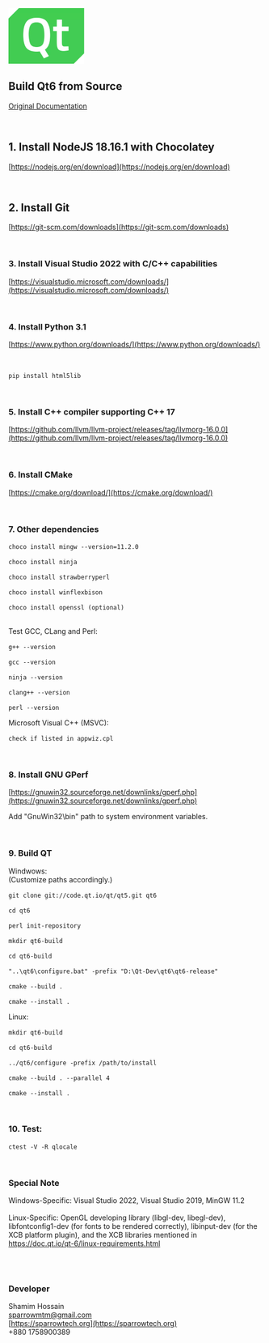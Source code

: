 ![Build Qt6](/qt.png)

## Build Qt6 from Source

[Original Documentation](https://wiki.qt.io/Building_Qt_6_from_Git)

<br>

## 1. Install NodeJS 18.16.1 with Chocolatey

[https://nodejs.org/en/download](https://nodejs.org/en/download)
	

<br>

## 2. Install Git

[https://git-scm.com/downloads](https://git-scm.com/downloads)

<br>


### 3. Install Visual Studio 2022 with C/C++ capabilities


[https://visualstudio.microsoft.com/downloads/](https://visualstudio.microsoft.com/downloads/)

<br>

### 4. Install Python 3.1

[https://www.python.org/downloads/](https://www.python.org/downloads/)

<br>

```
pip install html5lib
```

<br>

### 5. Install C++ compiler supporting C++ 17

[https://github.com/llvm/llvm-project/releases/tag/llvmorg-16.0.0](https://github.com/llvm/llvm-project/releases/tag/llvmorg-16.0.0)

<br>

### 6. Install CMake

[https://cmake.org/download/](https://cmake.org/download/)

<br>

### 7. Other dependencies
	
```
choco install mingw --version=11.2.0
```
```
choco install ninja
```
```
choco install strawberryperl
```
```
choco install winflexbison
```
```
choco install openssl (optional)
```

<br>

<div>Test GCC, CLang and Perl:</div>

```
g++ --version	
```
```
gcc --version
```
```
ninja --version
```
```
clang++ --version
```
```
perl --version
```

<div>Microsoft Visual C++ (MSVC):</div>

	check if listed in appwiz.cpl

<br>


### 8. Install GNU GPerf

[https://gnuwin32.sourceforge.net/downlinks/gperf.php](https://gnuwin32.sourceforge.net/downlinks/gperf.php)

Add "GnuWin32\bin" path to system environment variables.

<br>

### 9. Build QT

Windwows:<br>
(Customize paths accordingly.)

```
git clone git://code.qt.io/qt/qt5.git qt6
```
```
cd qt6
```

```
perl init-repository
```

```
mkdir qt6-build
```
```
cd qt6-build
```
```
"..\qt6\configure.bat" -prefix "D:\Qt-Dev\qt6\qt6-release"
```
```
cmake --build .
```
```
cmake --install .
```

Linux:

```
mkdir qt6-build
```
```
cd qt6-build
```
```
../qt6/configure -prefix /path/to/install
```
```
cmake --build . --parallel 4
```
```
cmake --install .
```

<br>

### 10. Test:
	
```
ctest -V -R qlocale
```

<br>

### Special Note

Windows-Specific: Visual Studio 2022, Visual Studio 2019, MinGW 11.2
<br><br>
Linux-Specific: OpenGL developing library (libgl-dev, libegl-dev), libfontconfig1-dev (for fonts to be rendered correctly), libinput-dev (for the XCB platform plugin), and the XCB libraries mentioned in https://doc.qt.io/qt-6/linux-requirements.html


<br><br>

### Developer

Shamim Hossain<br>
sparrowmtm@gmail.com<br>
[https://sparrowtech.org](https://sparrowtech.org)<br>
+880 1758900389